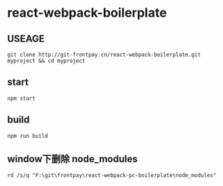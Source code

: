 # react-webpack-boilerplate

## USEAGE

```
git clone http://git-frontpay.cn/react-webpack-boilerplate.git myproject && cd myproject
```

## start

```
npm start 
```

## build

```
npm run build
```

## window下删除 node_modules

```
rd /s/q "F:\git\frontpay\react-webpack-pc-boilerplate\node_modules"
```
